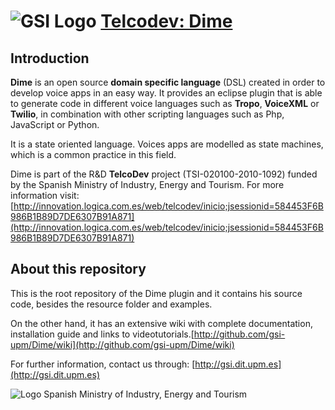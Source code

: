 ![GSI Logo](http://www.gsi.dit.upm.es/images/stories/logos/gsi.png)
[Telcodev: Dime](http://gsi.dit.upm.es)
==================================

Introduction
---------------------

**Dime** is an open source **domain specific language** (DSL) created in order to develop
voice apps in an easy way. It provides an eclipse plugin that is able to generate code in different
voice languages such as **Tropo**, **VoiceXML** or **Twilio**, in combination with other scripting languages
such as Php, JavaScript or Python.

It is a state oriented language. Voices apps are modelled as state machines, which is a common practice in this field.

Dime is part of the R&D  **TelcoDev** project (TSI-020100-2010-1092) funded by the Spanish Ministry of Industry, Energy and Tourism. For more information visit: [http://innovation.logica.com.es/web/telcodev/inicio;jsessionid=584453F6B986B1B89D7DE6307B91A871](http://innovation.logica.com.es/web/telcodev/inicio;jsessionid=584453F6B986B1B89D7DE6307B91A871)

About this repository
------------------------------

This is the root repository of the Dime plugin and it contains his source code, besides the resource folder and examples. 

On the other hand, it has an extensive wiki with complete documentation, installation guide and links to videotutorials.[http://github.com/gsi-upm/Dime/wiki](http://github.com/gsi-upm/Dime/wiki)


For further information, contact us through: [http://gsi.dit.upm.es](http://gsi.dit.upm.es)

![Logo Spanish Ministry of Industry, Energy and Tourism](http://bisite.usal.es/archivos/logos/LogoMinisterioAvanza.png)

